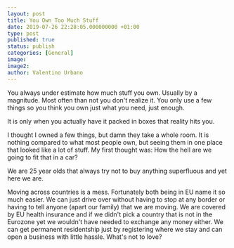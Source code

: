 ```yaml
---
layout: post
title: You Own Too Much Stuff
date: 2019-07-26 22:28:05.000000000 +01:00
type: post
published: true
status: publish
categories: [General]
image:
image2:
author: Valentino Urbano
---
```

You always under estimate how much stuff you own. Usually by a magnitude. Most often than not you don't realize it. You only use a few things so you think you own just what you need, just enough.

It is only when you actually have it packed in boxes that reality hits you.

I thought I owned a few things, but damn they take a whole room. It is nothing compared to what most people own, but seeing them in one place that looked like a lot of stuff. My first thought was: How the hell are we going to fit that in a car?

We are 25 year olds that always try not to buy anything superfluous and yet here we are.

Moving across countries is a mess. Fortunately both being in EU name it so much easier. We can just drive over without having to stop at any border or having to tell anyone (apart our family) that we are moving. We are covered by EU health insurance and if we didn't pick a country that is not in the Eurozone yet we wouldn't have needed to exchange any money either. We can get permanent residentship just by registering where we stay and can open a business with little hassle. What's not to love?

